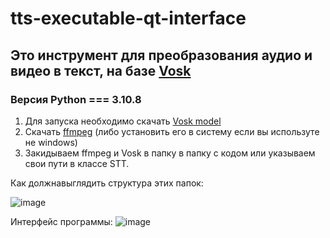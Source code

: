# tts-executable-qt-interface

## Это инструмент для преобразования аудио и видео в текст, на базе [Vosk](https://alphacephei.com/vosk/)

### Версия Python === 3.10.8

1. Для запуска необходимо скачать [Vosk model](https://alphacephei.com/vosk/models)
2. Скачать [ffmpeg](https://ffmpeg.org/download.html) (либо установить его в систему если вы иcпользуте не windows)
3. Закидываем ffmpeg и Vosk в папку в папку с кодом или указываем свои пути в классе STT.

Как должнавыглядить структура этих папок:

![image](https://user-images.githubusercontent.com/48676453/209669533-420318ee-eb89-417b-988c-f8910e98c528.png)

Интерфейс программы:
![image](https://user-images.githubusercontent.com/48676453/209669424-3a970586-cb86-4129-a9a1-0b1f17ee7f64.png)

